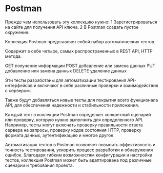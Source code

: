 # Postman

Прежде чем использовать эту коллекцию нужно:
1 Зарегистрироваться на сайте для получения API ключа.
2 В Postman создать пустое окружение. 

Коллекция Postman представляет собой набор автоматических тестов. 

Содержит в себе четыре, самых распространенных в REST API, HTTP метода.

GET         получение информации
POST        добавление или замена данных
PUT         добавление или замена данных
DELETE      удаление данных
  
Эти тесты разработаны для автоматизации тестирования API-интерфейсов и включают в себя различные проверки и взаимодействия с сервером. 

Также будут добавляться новые тесты для покрытия всего функционала API,  для обеспечения надежности и стабильности приложения.

Каждый тест в коллекции Postman определяет конкретный сценарий или проверку, которую нужно выполнить для определенного API. Например, тесты могут включать проверку правильности ответа сервера на запросы, проверку кодов состояния HTTP, проверку формата данных, аутентификацию и многое другое.

Автоматизация тестов в Postman позволяет повысить эффективность и точность тестирования, ускорить процесс разработки и обнаружения ошибок. Благодаря гибким возможностям конфигурации и настройки тестов, коллекция Postman может быть адаптирована под различные сценарии и требования проекта.
